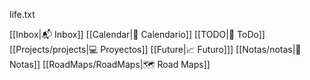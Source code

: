 life.txt

[[Inbox|📬 Inbox]]
[[Calendar|📆 Calendario]]
[[TODO|📓 ToDo]]
[[Projects/projects|💻 Proyectos]]
[[Future|📈 Futuro]]]
[[Notas/notas|📝 Notas]]
[[RoadMaps/RoadMaps|🗺️ Road Maps]]
